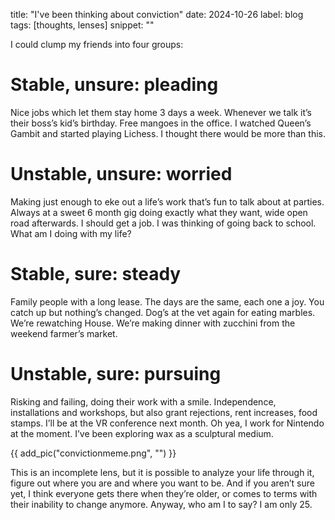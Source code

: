 title: "I've been thinking about conviction"
date: 2024-10-26
label: blog
tags: [thoughts, lenses]
snippet: ""

I could clump my friends into four groups:

# Stable, unsure: pleading
Nice jobs which let them stay home 3 days a week. Whenever we talk it’s their boss’s kid’s birthday. Free mangoes in the office. I watched Queen’s Gambit and started playing Lichess. I thought there would be more than this.

# Unstable, unsure: worried
Making just enough to eke out a life’s work that’s fun to talk about at parties. Always at a sweet 6 month gig doing exactly what they want, wide open road afterwards. I should get a job. I was thinking of going back to school. What am I doing with my life? 

# Stable, sure: steady
Family people with a long lease. The days are the same, each one a joy. You catch up but nothing’s changed. Dog’s at the vet again for eating marbles. We’re rewatching House. We’re making dinner with zucchini from the weekend farmer’s market. 

# Unstable, sure: pursuing
Risking and failing, doing their work with a smile. Independence, installations and workshops, but also grant rejections, rent increases, food stamps. I’ll be at the VR conference next month. Oh yea, I work for Nintendo at the moment. I’ve been exploring wax as a sculptural medium.

{{ add_pic("convictionmeme.png", "") }}

This is an incomplete lens, but it is possible to analyze your life through it, figure out where you are and where you want to be. And if you aren’t sure yet, I think everyone gets there when they’re older, or comes to terms with their inability to change anymore. Anyway, who am I to say? I am only 25.

